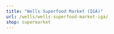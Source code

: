 ```yaml
---
title: "Wells Superfood Market (IGA)"
url: /wells/wells-superfood-market-iga/
shop: supermarket
---
```


